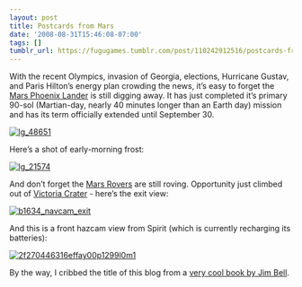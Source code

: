 ```yaml
---
layout: post
title: Postcards from Mars
date: '2008-08-31T15:46:08-07:00'
tags: []
tumblr_url: https://fugugames.tumblr.com/post/110242912516/postcards-from-mars
---
```

With the recent Olympics, invasion of Georgia, elections, Hurricane Gustav, and Paris Hilton’s energy plan crowding the news, it’s easy to forget the [Mars Phoenix Lander](http://phoenix.lpl.arizona.edu/index.php) is still digging away. It has just completed it’s primary 90-sol (Martian-day, nearly 40 minutes longer than an Earth day) mission and has its term officially extended until September 30.

[![](http://itshardtofondlepenguins.com/wp-content/uploads/2008/08/lg_48651.jpg "lg\_48651")](http://itshardtofondlepenguins.com/wp-content/uploads/2008/08/lg_48651.jpg)

Here’s a shot of early-morning frost:

[![](http://itshardtofondlepenguins.com/wp-content/uploads/2008/08/lg_21574.jpg "lg\_21574")](http://itshardtofondlepenguins.com/wp-content/uploads/2008/08/lg_21574.jpg)

And don’t forget the [Mars Rovers](http://marsrovers.nasa.gov/home/index.html) are still roving. Opportunity just climbed out of [Victoria Crater](http://en.wikipedia.org/wiki/Victoria_(crater)) - here’s the exit view:

[![](http://itshardtofondlepenguins.com/wp-content/uploads/2008/08/b1634_navcam_exit.jpg "b1634\_navcam\_exit")](http://itshardtofondlepenguins.com/wp-content/uploads/2008/08/b1634_navcam_exit.jpg)

And this is a front hazcam view from Spirit (which is currently recharging its batteries):

[![](http://itshardtofondlepenguins.com/wp-content/uploads/2008/08/2f270446316effay00p1299l0m1.jpg "2f270446316effay00p1299l0m1")](http://itshardtofondlepenguins.com/wp-content/uploads/2008/08/2f270446316effay00p1299l0m1.jpg)

By the way, I cribbed the title of this blog from a [very cool book by Jim Bell](http://www.postcardsfrommarsbook.com/).

